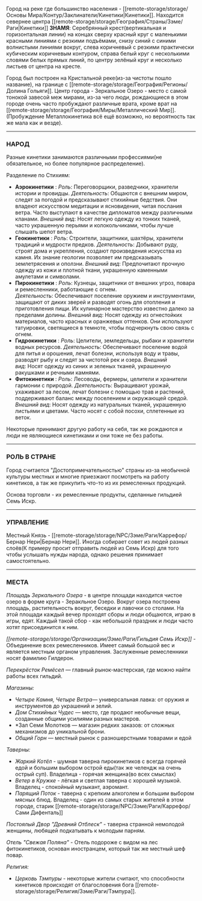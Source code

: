 Город на реке где большинство населения - [[remote-storage/storage/Основы Мира/Контур/Заклинатели/Кинетики|Кинетики]]. Находится севернее центра [[remote-storage/storage/География/Страны/Зэме/Раги|Кинетики]]
**ЗНАМЯ**: Серебрянный крест(вертикальная и горизонтальная линии) на концах сверху красный круг с маленькими красными линиями с резкими подъёмами, снизу синий с синими волнистыми линиями вокруг, слева коричневый с резкими практически кубическим коричневым контуром, справа белый круг с несколькими словями белых прямых линий, по центру зелёный круг и несколько листьев от центра на кресте. 

Город был построен на Кристальной реке(из-за чистоты пошло название), на границе с [[remote-storage/storage/География/Регионы/Долина Гольяги]].
Центр города - Зеркальное Озеро - место с самой тонокой завесой меж мирами, из-за чего люди, рождающиеся в этом городе очень часто пробуждают различные врата, кроме врат на [[remote-storage/storage/География/Миры/Металлический Мир]].(Пробуждение Металлокинетика всё ещё возможно, но вероятность так же мала как и везде).

---
### **НАРОД**
Разные кинетики занимаются различными профессиями(не обязательное, но более популярное распределение).
	
Разделение по Стихиям:
- **Аэрокинетики** :
*Роль*: Переговорщики, разведчики, хранители истории и провидцы.
*Деятельность*: Общаются с внешним миром, следят за погодой и предсказывают стихийные бедствия. Они владеют искусством медитации и ясновидения, читая послания ветра. Часто выступают в качестве дипломатов между различными кланами.
*Внешний вид*: Носят легкую одежду из тонких тканей, часто украшенную перьями и колокольчиками, чтобы лучше слышать шепот ветра.
- **Геокинетики** :
*Роль*: Строители, защитники, шахтёры, хранители традиций и мудрости предков.
*Деятельность*: Добывают руду, строят дома и укрепления, создают произведения искусства из камня. Их знание геологии позволяет им предсказывать землетрясения и оползни.
*Внешний вид*: Предпочитают прочную одежду из кожи и плотной ткани, украшенную каменными амулетами и символами.
- **Пирокинетики** :
*Роль*: Кузнецы, защитники от внешних угроз, повара и ремесленники, работающие с огнем.
*Деятельность*: Обеспечивают поселение оружием и инструментами, защищают от диких зверей и разводят огонь для отопления и приготовления пищи. Их кулинарное мастерство известно далеко за пределами долины.
*Внешний вид*: Носят одежду из огнестойких материалов, часто красных и оранжевых оттенков. Они используют татуировки, светящиеся в темноте, чтобы подчеркнуть свою связь с огнем.
- **Гидрокинетики** :
*Роль*: Целители, земледельцы, рыбаки и хранители водных ресурсов.
*Деятельность*: Обеспечивают поселение водой для питья и орошения, лечат болезни, используя воду и травы, разводят рыбу и следят за чистотой рек и озера.
*Внешний вид*: Носят одежду из синих и зеленых тканей, украшенную ракушками и речными камнями.
- **Фитокинетики** :
*Роль*: Лесоводы, фермеры, целители и хранители гармонии с природой.
*Деятельность*: Выращивают урожай, ухаживают за лесом, лечат болезни с помощью трав и растений, поддерживают баланс между поселением и окружающей средой.
*Внешний вид*: Носят одежду из натуральных тканей, украшенную листьями и цветами. Часто носят с собой посохи, сплетенные из веток.
	
Некоторые принимают другую работу на себя, так же рождаются и люди не являющиеся кинетиками и они тоже не без работы.

---
### **РОЛЬ В СТРАНЕ** 
Город считается "Достопримечательностью" страны из-за необычной культуры местных и многие приезжают посмотреть на работу кинетиков, а так же прикупить что-то из их ремесленных продукций. 
	
Основа торговли - их ремесленные продукты, сделанные гильдией Семь Искр.

---
### **УПРАВЛЕНИЕ**
Местный Князь - [[remote-storage/storage/NPC/Зэме/Раги/Каррефор/Бернар Нери|Бернар Нери]]. Иногда собирает совет из людей разных слоёв(К примеру просит отправить людей из Семь Искр) для того чтобы услышать нужды народа, однако решения принимает самостоятельно.

---
### **МЕСТА**
*Площадь Зеркального Озера* - в центре площади находится чистое озеро в форме круга - Зеракльное Озеро. Вокруг озера построена площадь, растительность вокруг, беседки и лавочки со столами. На этой площади каждый вечер проходят сборы и люди общаются, играю в игры, едят. Каждый такой сбор - как небольшой праздник и люди часто хотят присоединится к ним. 
	
*[[remote-storage/storage/Организации/Зэме/Раги/Гильдия Семь Искр]]* - Объединение всех ремесленников. Имеет самый большой вес и является местным органом управления. Заслуженные ремесленники носят фамилию Гилдерон.
	
*Перекрёсток Ремёсел* — главный рынок-мастерская, где можно найти работы всех гильдий.
	
*Магазины:*
- *Четыре Камня, Четыре Ветра*— универсальная лавка: от оружия и инструментов до украшений и зелий.
- *Дом Стихийных Чудес* — место, где продают необычные вещи, созданные общими усилиями разных мастеров.
- *Зал Семи Молотков — магазин редких заказов: от сложных механизмов до уникальной брони.
- *Общий Горн* — местный рынок с разношерстными товарами и едой
	
*Таверны:*
- *Жаркий Котёл* - шумная таверна пирокинетиков с всегда горячей едой и большим выбором острой еды(так же челендж на очень острый суп). Владелица - горячая женщина(во всех смыслах)
- *Ветер в Кружке* - лёгкая и светлая таверна с хорошей музыкой. Владелец - спокойный музыкант, аэромант.
- *Парящий Поток* - таверна с крепким алкоголем и большим выбором мясных блюд. Владелец - один из самых старых жителей в этом городе, старик [[remote-storage/storage/NPC/Зэме/Раги/Каррефор/Сами Дифенталь]]
	
*Постоялый Двор "Древний Отблеск"* - таверна странной немолодой женщины, любящей подкатывать к молодым парням.
	
*Отель "Свежая Поляна"* - Отель подороже с видом на лес фитокинетиков, основан иностранцем, который так же местный шеф повар.
	
*Религия:*
- *Церковь Тэмпуры* - некоторые жители считают, что способности кинетиков происходят от благословения бога [[remote-storage/storage/Религия/Зэме/Раги/Тэмпура]].